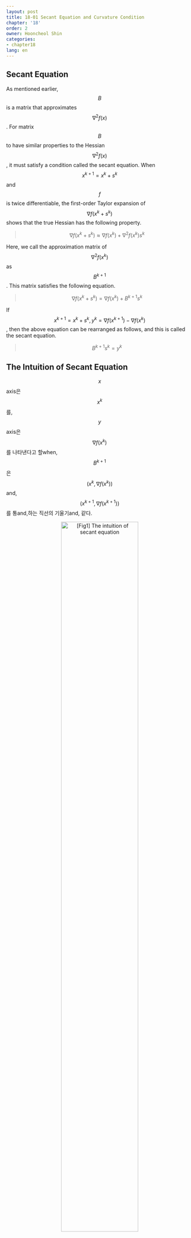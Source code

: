 ```yaml
---
layout: post
title: 18-01 Secant Equation and Curvature Condition
chapter: '18'
order: 2
owner: Hooncheol Shin
categories:
- chapter18
lang: en
---
```


## Secant Equation
As mentioned earlier, $$B$$ is a matrix that approximates $$\nabla^2 f(x)$$. For matrix $$B$$ to have similar properties to the Hessian $$\nabla^2 f(x)$$, it must satisfy a condition called the secant equation. When $$x^{k+1} = x^k + s^k$$ and $$f$$ is twice differentiable, the first-order Taylor expansion of $$\nabla f(x^k + s^k)$$ shows that the true Hessian has the following property.

>$$\nabla f(x^k + s^k)  \approx \nabla f(x^k) + \nabla^2 f(x^k) s^k$$

Here, we call the approximation matrix of $$\nabla^2 f(x^k)$$ as $$B^{k+1}$$. This matrix satisfies the following equation.

>$$\nabla f(x^k + s^k)  = \nabla f(x^k) + B^{k+1} s^k$$

If $$x^{k+1} = x^k + s^k, y^k = \nabla f(x^{k + 1})  - \nabla f(x^k)$$, then the above equation can be rearranged as follows, and this is called the secant equation.

>$$
>B^{k+1} s^k = y^k
>$$

## The Intuition of Secant Equation

$$x$$axis은 $$x^k$$를, $$y$$axis은 $$\nabla f(x^k)$$를 나타낸다고 할when, $$B^{k+1}$$은 $$(x^k, \nabla f(x^k))$$and, $$(x^{k+1}, \nabla f(x^{k+1}))$$를 통and,하는 직선의 기울기and, 같다. 

<figure class="image" style="align: center;">
<p align="center">
  <img src="{{ site.baseurl }}/img/chapter_img/chapter18/intuition_of_secant_eq.png" alt="[Fig1] The intuition of secant equation" width="70%">
  <figcaption style="text-align: center;">[Fig1] The intuition of secant equation</figcaption>
</p>
</figure>

## Conditions to Determine $$B^+$$
matrix $$B$$를 basis,with, computation된 $$B^+$$는 다음의 3가지 condition,을 만족solution야한다.

1. $$B^+$$ is symmetric: Because it is an approximation of the Hessian.
2. $$B^+$$ close to $$B$$: A condition to determine a unique $$B^+$$. Since $$B$$ already contains useful information, we choose the matrix closest to $$B$$ among those $$B^+$$ that satisfy the secant equation.
3. $$B$$ is positive definite $$\Rightarrow B^+$$ is positive definite: To guarantee global optimum, we maintain the convexity of the problem. (reference: [Analyzing the hessian](https://web.stanford.edu/group/sisl/k12/optimization/MO-unit4-pdfs/4.10applicationsofhessians.pdf))

## Curvature Condition
The fact that $$B^+$$ is positive definite and $$B^+ s = y$$ implies the following fact.
>$$s^T y = s^T B^+ s > 0.$$

(reference: [positive definite in WikiPedia](https://en.wikipedia.org/wiki/Positive-definite_matrix))

Here, $$s^T y > 0$$ is called the curvature condition. If the curvature condition is satisfied, the secant equation $$B^+ s = y$$ always has a solution ($$B^+$$).
